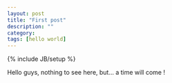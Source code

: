 ```yaml
---
layout: post
title: "First post"
description: ""
category: 
tags: [hello world]
---
```

{% include JB/setup %}

Hello guys, nothing to see here, but... a time will come !